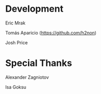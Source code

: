 # Development

Eric Mrak

Tomás Aparicio (https://github.com/h2non)

Josh Price

# Special Thanks

Alexander Zagniotov

Isa Goksu
